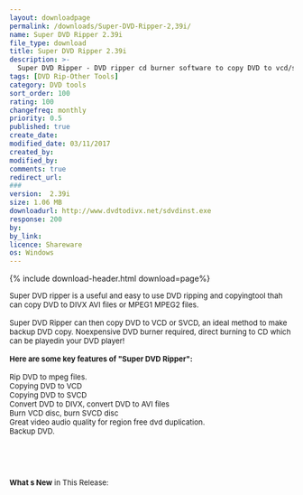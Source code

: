 ```yaml
---
layout: downloadpage
permalink: /downloads/Super-DVD-Ripper-2,39i/
name: Super DVD Ripper 2.39i
file_type: download
title: Super DVD Ripper 2.39i
description: >-
  Super DVD Ripper - DVD ripper cd burner software to copy DVD to vcd/svcd, copy dvd to divx
tags: [DVD Rip-Other Tools]
category: DVD tools
sort_order: 100
rating: 100
changefreq: monthly
priority: 0.5
published: true
create_date: 
modified_date: 03/11/2017
created_by: 
modified_by: 
comments: true
redirect_url: 
### 
version:  2.39i
size: 1.06 MB
downloadurl: http://www.dvdtodivx.net/sdvdinst.exe
response: 200
by: 
by_link: 
licence: Shareware
os: Windows
---
```


{% include download-header.html download=page%}

<p style="fix-download-text !important">
<p><font size="2"><p>Super DVD ripper is a useful and easy to use DVD ripping and copyingtool thah can copy DVD to DIVX AVI files or MPEG1 MPEG2 files. <br />
<br />
Super DVD Ripper can then copy DVD to VCD or SVCD, an ideal method to make backup DVD copy. Noexpensive DVD burner required, direct burning to CD which can be playedin your DVD player!<br />
<br />
<span><strong>Here are some key features of "Super DVD Ripper":</strong></span><br />
<br />
Rip DVD to mpeg files. <br />
Copying DVD to VCD <br />
Copying DVD to SVCD <br />
Convert DVD to DIVX, convert DVD to AVI files <br />
Burn VCD disc, burn SVCD disc <br />
Great video audio quality for region free dvd duplication. <br />
Backup DVD.</p>
<!-- google_ad_section_end -->
<p>&#160;</p>
<div class="celltext_big"><br />
<br />
<strong>What s New</strong> in This Release:</div></p></p>
